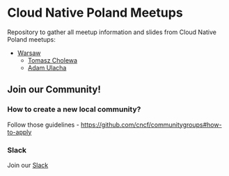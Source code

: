 # Cloud Native Poland Meetups

Repository to gather all meetup information and slides from Cloud Native Poland meetups:
- [Warsaw](https://github.com/cloud-native-poland/meetups/tree/master/warsaw)
  - [Tomasz Cholewa](https://www.linkedin.com/in/tomaszcholewa/)
  - [Adam Ulacha](https://www.linkedin.com/in/adam-ulacha-3b96a75/)
  
## Join our Community!

### How to create a new local community?
Follow those guidelines - https://github.com/cncf/communitygroups#how-to-apply

### Slack
Join our [Slack](https://join.slack.com/t/cloudnativepoland/shared_invite/zt-h4uhegj8-_ZXxWecn9L8Pgil4wWOjKg)
